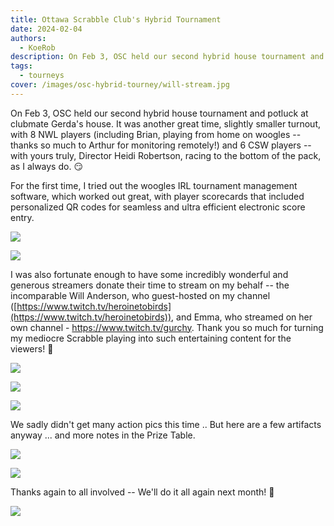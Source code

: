 ```yaml
---
title: Ottawa Scrabble Club's Hybrid Tournament
date: 2024-02-04
authors:
  - KoeRob
description: On Feb 3, OSC held our second hybrid house tournament and potluck at clubmate Gerda's house. For the first time, I tried out the woogles IRL tournament management software, which worked out great, with player scorecards that included personalized QR codes for seamless and ultra efficient electronic score entry.
tags:
  - tourneys
cover: /images/osc-hybrid-tourney/will-stream.jpg
---
```


On Feb 3, OSC held our second hybrid house tournament and potluck at clubmate Gerda's house. It was another great time, slightly smaller turnout, with 8 NWL players (including Brian, playing from home on woogles -- thanks so much to Arthur for monitoring remotely!) and 6 CSW players -- with yours truly, Director Heidi Robertson, racing to the bottom of the pack, as I always do. 😏

For the first time, I tried out the woogles IRL tournament management software, which worked out great, with player scorecards that included personalized QR codes for seamless and ultra efficient electronic score entry.


![](/images/osc-hybrid-tourney/entry.jpg)

![](/images/osc-hybrid-tourney/scoresheet.jpg)

I was also fortunate enough to have some incredibly wonderful and generous streamers donate their time to stream on my behalf -- the incomparable Will Anderson, who guest-hosted on my channel ([https://www.twitch.tv/heroinetobirds](https://www.twitch.tv/heroinetobirds)), and Emma, who streamed on her own channel - https://www.twitch.tv/gurchy. Thank you so much for turning my mediocre Scrabble playing into such entertaining content for the viewers! 🙂

![](/images/osc-hybrid-tourney/gurchy-stream.jpg)

![](/images/osc-hybrid-tourney/will-stream.jpg)

![](/images/osc-hybrid-tourney/another-stream.jpg)


We sadly didn't get many action pics this time .. But here are a few artifacts anyway ... and more notes in the Prize Table.



![](/images/osc-hybrid-tourney/minglers.jpg)

![](/images/osc-hybrid-tourney/notes.png)


Thanks again to all involved -- We'll do it all again next month! 🙂

![](/images/osc-hybrid-tourney/csw-final.jpg)
